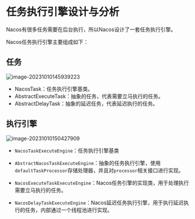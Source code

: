 # 任务执行引擎设计与分析

Nacos有很多任务需要在后台执行，所以Nacos设计了一套任务执行引擎。

Nacos任务执行引擎主要组成如下：

## 任务

![image-20231010145939223](https://skyxg.oss-cn-beijing.aliyuncs.com/images/202310101459842.png)

- NacosTask：任务执行引擎基类。
- AbstractExecuteTask：抽象的任务，代表需要立马执行的任务。
- AbstractDelayTask：抽象的延迟任务，代表延迟执行的任务。

## 执行引擎

![image-20231010150427909](https://skyxg.oss-cn-beijing.aliyuncs.com/images/202310101504014.png)

- `NacosTaskExecuteEngine`：任务执行引擎基类
- `AbstractNacosTaskExecuteEngine`：抽象的任务执行引擎，使用`defaultTaskProcessor`存储处理器，并且对`processor`相关接口进行实现。

- `NacosExecuteTaskExecuteEngine`：Nacos任务引擎的实现类，用于处理执行需要立马执行的任务。
- `NacosDelayTaskExecuteEngine`：Nacos延迟任务执行引擎，用于执行延迟执行的任务，内部通过一个线程池进行实现。

